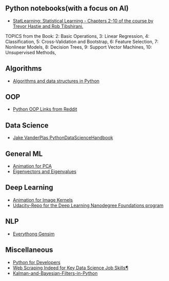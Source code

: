 ## Python notebooks(with a focus on AI)

* [StatLearning: Statistical Learning - Chapters 2-10 of the course by Trevor Hastie and Rob Tibshirani.](http://sujitpal.blogspot.com/2014/05/ipython-notebooks-for-statlearning.html)

TOPICS from the Book: 
  2: Basic Operations,
  3: Linear Regression,
  4: Classification,
  5: Cross-Validation and Bootstrap,
  6: Feature Selection,
  7: Nonlinear Models,
  8: Decision Trees,
  9: Support Vector Machines,
 10: Unsupervised Methods,

## Algorithms
* [Algorithms and data structures in Python](https://github.com/gudnm/codekatas/blob/master/codekatas.ipynb)

## OOP
* [Python OOP Links from Reddit](https://www.reddit.com/r/Python/comments/226ahl/some_links_about_python_oop/)

## Data Science
* [Jake VanderPlas PythonDataScienceHandbook](https://github.com/jakevdp/PythonDataScienceHandbook)

## General ML
* [Animation for PCA](http://setosa.io/ev/principal-component-analysis/)
* [Eigenvectors and Eigenvalues](http://setosa.io/ev/eigenvectors-and-eigenvalues/)

## Deep Learning
* [Animation for Image Kernels](http://setosa.io/ev/image-kernels/)
* [Udacity-Repo for the Deep Learning Nanodegree Foundations program](https://github.com/udacity/deep-learning)


## NLP
* [Everythong Gensim](https://github.com/RaRe-Technologies/gensim/tree/develop/docs/notebooks)


## Miscellaneous
* [Python for Developers](http://ricardoduarte.github.io/python-for-developers/)
* [Web Scraping Indeed for Key Data Science Job Skills¶](http://nbviewer.jupyter.org/github/jmsteinw/Notebooks/blob/master/IndeedJobs.ipynb)
* [Kalman-and-Bayesian-Filters-in-Python](http://nbviewer.jupyter.org/github/rlabbe/Kalman-and-Bayesian-Filters-in-Python/blob/master/table_of_contents.ipynb)
